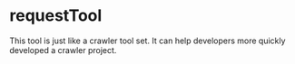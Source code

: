 # requestTool
This tool is just like a crawler tool set.
It can help developers more quickly developed a crawler project.

